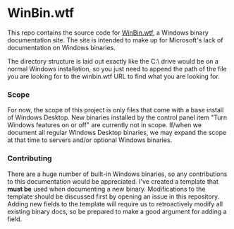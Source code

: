 # WinBin.wtf

This repo contains the source code for [WinBin.wtf](https://winbin.wtf), a Windows binary documentation site. The site is intended to make up for Microsoft's lack of documentation on Windows binaries.

The directory structure is laid out exactly like the C:\ drive would be on a normal Windows installation, so you just need to append the path of the file you are looking for to the winbin.wtf URL to find what you are looking for.

### Scope

For now, the scope of this project is only files that come with a base install of Windows Desktop. New binaries installed by the control panel item "Turn Windows features on or off" are currently not in scope. If/when we document all regular Windows Desktop binaries, we may expand the scope at that time to servers and/or optional Windows binaries.

### Contributing

There are a huge number of built-in Windows binaries, so any contributions to this documentation would be appreciated. I've created a template that **must be** used when documenting a new binary. Modifications to the template should be discussed first by opening an issue in this repository. Adding new fields to the template will require us to retroactively modify all existing binary docs, so be prepared to make a good argument for adding a field.

